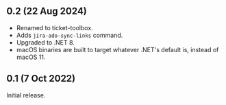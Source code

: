 0.2 (22 Aug 2024)
-----------------
 - Renamed to ticket-toolbox.
 - Adds `jira-ado-sync-links` command.
 - Upgraded to .NET 8.
 - macOS binaries are built to target whatever .NET's default is,
   instead of macOS 11.

0.1 (7 Oct 2022)
----------------
Initial release.

